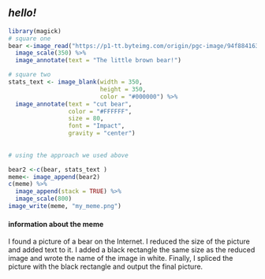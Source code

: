 ## *hello!*
```r
library(magick)
# square one
bear <-image_read("https://p1-tt.byteimg.com/origin/pgc-image/94f8841639a246e8a293b2b1ad9543f6") %>%
  image_scale(350) %>%
  image_annotate(text = "The little brown bear!") 

# square two
stats_text <- image_blank(width = 350, 
                          height = 350, 
                          color = "#000000") %>%
  image_annotate(text = "cut bear",
                 color = "#FFFFFF",
                 size = 80,
                 font = "Impact",
                 gravity = "center")
                
              
# using the approach we used above

bear2 <-c(bear, stats_text )
meme<- image_append(bear2)
c(meme) %>%
  image_append(stack = TRUE) %>%
  image_scale(800)
image_write(meme, "my_meme.png")
```
#### **information about the meme**
I found a picture of a bear on the Internet. I reduced the size of the picture and added text to it. I added a black rectangle the same size as the reduced image and wrote the name of the image in white. Finally, I spliced the picture with the black rectangle and output the final picture.

